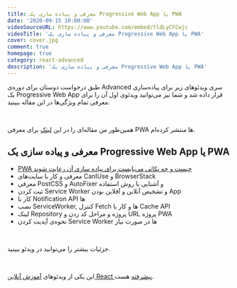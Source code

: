 ```yaml
---
title: معرفی و پیاده سازی یک Progressive Web App یا PWA
date: '2020-09-15 10:00:00'
videoSourceURL: https://www.youtube.com/embed/tldLyCFCwjc
videoTitle: 'معرفی و پیاده سازی یک Progressive Web App یا PWA'
cover: cover.jpg
comment: true
homepage: true
category: react-advanced
description: 'معرفی و پیاده سازی یک Progressive Web App یا PWA'
---
```


طبق درخواست دوستان برای دوره‌ی Advanced سری ویدئوهای زیر برای پیاده‌سازی یک Progressive Web App قرار داده شد و شما نیز می‌توانید ویدئوی اول آن را برای معرفی تمام ویژگی‌ها در این مقاله ببینید.

<br />

همین‌طور من مقاله‌ای را در این
[لینک](/progressive-web-app/)
برای معرفی PWA ها منتشر کرده‌ام.

## معرفی و پیاده سازی یک Progressive Web App یا PWA

- [PWA چیست و چه نکاتی می‌بایست برای پیاده سازی آن رعایت شوند](/react-advaced-update-service-workers-pwa)
- معرفی و کار با سایت‌های CanIUse و BrowserStack
- معرفی PostCSS و AutoFixer و آشنایی با روش استفاده
- ثبت کردن Service Worker و تشخیص آنلاین و آفلاین بودن App
- کار با Notification API ها
- نصب ServiceWorker, کنترل Fetch ها و کار با Cache API
- لینک Repository پروژه و مراحل کد زدن و URL پروژه PWA
- نحوه‌ی آپدیت کردن Service Worker ها در صورت نیاز

<br />

جزئیات بیشتر را می‌توانید در ویدئو ببینید.

<br />

این یکی از ویدئو‌های
[آموزش آنلاین React پیشرفته](/react-advanced-course)
هست.

